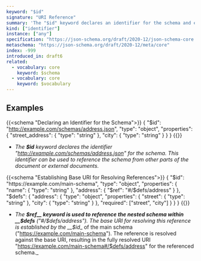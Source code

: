 ```yaml
---
keyword: "$id"
signature: "URI Reference"
summary: 'The "$id" keyword declares an identifier for the schema and establishes the base URI for resolving other URI references within the schema. The "$id" keyword is resolved against the base URI of the overall object.'
kind: ["identifier"]
instance: ["any"]
specification: "https://json-schema.org/draft/2020-12/json-schema-core.html#section-8.2.1"
metaschema: "https://json-schema.org/draft/2020-12/meta/core"
index: -999
introduced_in: draft6
related:
  - vocabulary: core
    keyword: $schema
  - vocabulary: core
    keyword: $vocabulary
---
```


## Examples

{{<schema "Declaring an Identifier for the Schema">}}
{
  "$id": "http://example.com/schemas/address.json",
  "type": "object",
  "properties": {
    "street_address": { "type": "string" },
    "city": { "type": "string" }
  }
}
{{</schema>}}
-  _The __$id__ keyword declares the identifier "http://example.com/schemas/address.json" for the schema. This identifier can be used to reference the schema from other parts of the document or external documents._


{{<schema "Establishing Base URI for Resolving References">}}
{
  "$id": "https://example.com/main-schema",
  "type": "object",
  "properties": {
    "name": {
      "type": "string"
    },
    "address": {
      "$ref": "#/$defs/address"
    }
  },
  "$defs": {
    "address": {
      "type": "object",
      "properties": {
        "street": {
          "type": "string"
        },
        "city": {
          "type": "string"
        }
      },
      "required": ["street", "city"]
    }
  }
}
{{</schema>}}
-  _The __$ref__ keyword is used to reference the nested schema within __$defs__ ("#/$defs/address"). The base URI for resolving this reference is established by the __$id__ of the main schema ("https://example.com/main-schema"). The reference is resolved against the base URI, resulting in the fully resolved URI "https://example.com/main-schema#/$defs/address" for the referenced schema._